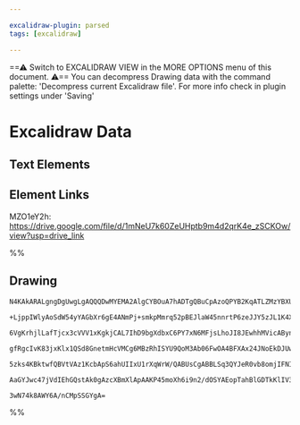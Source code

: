 ```yaml
---

excalidraw-plugin: parsed
tags: [excalidraw]

---
```

==⚠  Switch to EXCALIDRAW VIEW in the MORE OPTIONS menu of this document. ⚠== You can decompress Drawing data with the command palette: 'Decompress current Excalidraw file'. For more info check in plugin settings under 'Saving'



# Excalidraw Data

## Text Elements
## Element Links
MZO1eY2h: https://drive.google.com/file/d/1mNeU7k60ZeUHptb9m4d2qrK4e_zSCKOw/view?usp=drive_link

%%
## Drawing
```compressed-json
N4KAkARALgngDgUwgLgAQQQDwMYEMA2AlgCYBOuA7hADTgQBuCpAzoQPYB2KqATLZMzYBXUtiRoIACyhQ4zZAHoFAc0JRJQgEYA6bGwC2CgF7N6hbEcK4OCtptbErHALRY8RMpWdx8Q1TdIEfARcZgRmBShcZQUebQAObQBmGjoghH0EDihmbgBtcDBQMBKIEm4IAFkALQB5AEYEAE0eSVSSyFhECozNBGJiXE1g9tLMbmcAVgAWRIB2Sf5SmAn6

+LjppIWlyAoSdW54yYAGbXr6gE4ANmPj+smkpMmrq52pBEJlaW45nnrtP6zeJJY5zJL1K4XPiFSDWZQjNDHN7MKCkNgAawQAGE2Pg2KQKgBiRokpBvTS4bDo5RooQcYg4vEEiSo6zMOC4QLZUaQABmhHw+AAyrAEehBB4eRAUWjMQB1fZtNDQjrS1EYhAimBi6W48pvWlfDjhXJoepvNgc7BqFZm25vGnCOAASWIptQeQAum9eeRMq7uBwhIK3oR

6VgKrhjlLafTjcx3cVVV1xKgkjCAL7IhD9bgXdbxC6PY7xN6MFjsLhoJI8JEwhhMVicABynDE3AhF1uPCu4Ne9cIzAAIukoLm0LyCGFycJ6QBRYKZbLur1vIRwQZj4gduaba48HhJeL1aaLetEDjoirSWTyJRkQiMbTKNhseEIXQGBT84IKYgKep9GbBAAFU5nRG5qlAgAJOAoE0C59GmYgeAAR1IABpaYEAAfSMIUsQw2oKAUMwEAoAB+IR2QAX

gfRgcIvK83jxKlx1QSd8GnetmHcVMCg6MBzRhISYU9QoM3Ab06FwOA4BFXAx24JNoEkDJUwgIgvigUYGEIciACFKWpWMGVxfEiV5KzrN07ARC5KBnTHfQRVlbFzOZdBiQQUlbPsrJHOcoyqUdOkzKZCpWQ4dlOQCvzSAcpyMgAMQFYVRQ0iV9UKCA7ISgKkpc9V5UVbgVUgPLEuc1yNS1HUsu3JZcv87JCoAJWEI0TQ7JrKoK5zaitG0O3tHK+ta

5zks4KBktwfQBVtVAz1KcbApS6ahUIIxU1rXqWrW/QABUsCgABBLSq3QYJeR0vb8omjIFNIM6ErYCg1Nwbc0CDEMxv2wq53pU7XvekIvvQTk0SoO6qoyYGocO+ANNM3TeLRQUAA1uEhJJkkmLsCwWMEeyatHcXwJofkPbQ5mOK54kheJfmmaZziaoxX30ZT63oAghFTU51l+CSYf6jIOrC+N3QgFGmppEhNu2sq61KeXiBFBA4G4ZbIDVyo2GIBB

AaGYJwc47jVdIEhGQstAk0gAzcXBmXlApAAKP45moXh6i9n2/dOSYAEopTahBlGDTkKlIV3cA9kFvcPJFeAT1BA5DkW/vuqAasxQaoErd0fvwJrfTmhAw/DK2OGUbnVSyE32NRfm3mwIgtbQZuEDeDhy+4LuLSEKAL1TLvM9KOwACsEGwHIhV7uB9cN43hnY83u5yykC8YQ7X3wOvShTCowmCWfKylOyUQMRHum+4MS/PNg2LNqcN9VfBQjOs+d7

3wN74k8AWY6A/nCMpSSGYgA=
```
%%